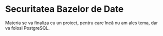 # Securitatea Bazelor de Date

Materia se va finaliza cu un proiect, pentru care încă nu am ales tema, dar va folosi PostgreSQL.
